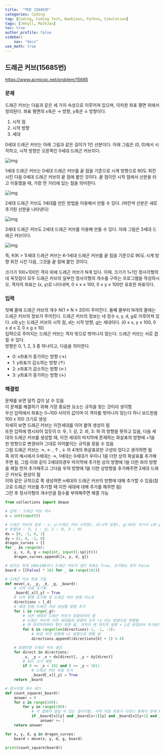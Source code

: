 ```yaml
---
title:  "백준 15685번"
categories: Coding
tag: [Coding, Coding Test, Baekjoon, Python, Simulation]
tags: [Jekyll, MathJax]
toc: true
author_profile: false
sidebar:
    nav: "docs"
use_math: true
---
```


## 드래곤 커브(15685번)

<https://www.acmicpc.net/problem/15685>

### 문제

드래곤 커브는 다음과 같은 세 가지 속성으로 이루어져 있으며, 이차원 좌표 평면 위에서 정의된다. 좌표 평면의 x축은 → 방향, y축은 ↓ 방향이다.

1. 시작 점
2. 시작 방향
3. 세대

0세대 드래곤 커브는 아래 그림과 같은 길이가 1인 선분이다. 아래 그림은 (0, 0)에서 시작하고, 시작 방향은 오른쪽인 0세대 드래곤 커브이다.

![img](http://onlinejudgeimages.s3-ap-northeast-1.amazonaws.com/problem/15685/1.png)

1세대 드래곤 커브는 0세대 드래곤 커브를 끝 점을 기준으로 시계 방향으로 90도 회전시킨 다음 0세대 드래곤 커브의 끝 점에 붙인 것이다. 끝 점이란 시작 점에서 선분을 타고 이동했을 때, 가장 먼 거리에 있는 점을 의미한다.

![img](https://onlinejudgeimages.s3-ap-northeast-1.amazonaws.com/problem/15685/2.png)

2세대 드래곤 커브도 1세대를 만든 방법을 이용해서 만들 수 있다. (파란색 선분은 새로 추가된 선분을 나타낸다)

![img](https://onlinejudgeimages.s3-ap-northeast-1.amazonaws.com/problem/15685/3.png)

3세대 드래곤 커브도 2세대 드래곤 커브를 이용해 만들 수 있다. 아래 그림은 3세대 드래곤 커브이다.

![img](https://onlinejudgeimages.s3-ap-northeast-1.amazonaws.com/problem/15685/4.png)

즉, K(K > 1)세대 드래곤 커브는 K-1세대 드래곤 커브를 끝 점을 기준으로 90도 시계 방향 회전 시킨 다음, 그것을 끝 점에 붙인 것이다.

크기가 100×100인 격자 위에 드래곤 커브가 N개 있다. 이때, 크기가 1×1인 정사각형의 네 꼭짓점이 모두 드래곤 커브의 일부인 정사각형의 개수를 구하는 프로그램을 작성하시오. 격자의 좌표는 (x, y)로 나타내며, 0 ≤ x ≤ 100, 0 ≤ y ≤ 100만 유효한 좌표이다.

### 입력

첫째 줄에 드래곤 커브의 개수 N(1 ≤ N ≤ 20)이 주어진다. 둘째 줄부터 N개의 줄에는 드래곤 커브의 정보가 주어진다. 드래곤 커브의 정보는 네 정수 x, y, d, g로 이루어져 있다. x와 y는 드래곤 커브의 시작 점, d는 시작 방향, g는 세대이다. (0 ≤ x, y ≤ 100, 0 ≤ d ≤ 3, 0 ≤ g ≤ 10)   
입력으로 주어지는 드래곤 커브는 격자 밖으로 벗어나지 않는다. 드래곤 커브는 서로 겹칠 수 있다.   
방향은 0, 1, 2, 3 중 하나이고, 다음을 의미한다.

- 0: x좌표가 증가하는 방향 (→)
- 1: y좌표가 감소하는 방향 (↑)
- 2: x좌표가 감소하는 방향 (←)
- 3: y좌표가 증가하는 방향 (↓)

### 해결법

문제를 보면 덜컥 겁이 날 수 있음   
이 문제를 해결하기 위해 가장 중요한 요소는 규칙을 찾는 것이라 생각함   
우선 입력에서 좌표는 0~100 사이의 값이며 이 격자를 벗어나지 않는다 하니 보드판을 100 x 100 크기로 생성   
자세히 보면 드래곤 커브는 이전세대를 이어 붙여 생성이 됨   
또한 입력에 명시되어 있듯이 0: 우, 1: 상, 2: 좌, 3: 하 의 방향을 뜻하고 있음, 다음 세대의 드래곤 커브를 생성할 때, 이전 세대의 마지막에 존재하는 화살표의 방향에 +1을 한 방향으로 변경되어 그대로 이어붙이는 규칙을 찾을 수 있음   
그럼 드래곤 커브는 &rarr;, &larr; , &uarr; , &darr; 의 4개의 화살표로만 구성되 었다고 생각하면 됨   
즉 위의 예시에서 0세대는 &rarr;, 1세대는 0세대가 우이니 1을 더한 상의 화살표를 추가해주면 됨, 그럼 이와 같이 2세대의경우 마지막에 추가된 상의 방향에 1을 더한 좌의 방향을 제일 먼저 추가해주고 그다음 우의 방향에 1을 더한 상방향을 추가해주면 2세대 드래곤 커브도 완성이 됨   
이와 같은 규칙으로 쭉 생성하면 n세대의 드래곤 커브의 방향에 대해 추가할 수 있음(참고로 드래곤 커브를 추가할 때 이전 세대에 대해 추가를 해주면 됨)   
그런 후 정사각형의 개수만큼 점수를 부여해주면 해결 가능


```python
from collections import deque

# 입력 : 드래곤 커브 개수
n = int(input())

# 드래곤 커브의 정보 : x, y(드래곤 커브 시작점), d(시작 방향), g(세대) 여기서 x와 y의 좌표가 반대임
# 방향(0 : 우, 1 : 상, 2 : 좌, 3 : 하)
dx = [0, -1, 0, 1]
dy = [1, 0, -1, 0]
dragon_curves = []
for _ in range(n):
    y, x, d, g = map(int, input().split())
    dragon_curves.append([x, y, d, g])

# 보드는 최대 100x100이니 드래곤 커브가 생긴 좌표는 True, 초기화는 모두 False
board = [[False] * 101 for _ in range(101)]

# 드래곤 커브 좌표 기입
def move(_x, _y, _d, _g, _board):
    # 시작 지점 초기화
    _board[_x][_y] = True
    # 시작 방향 초기화 및 드래곤 커브 방향 리스트
    directions = [_d]
    # 세대 만큼 드래곤 커브 생성할 방향 추가
    for i in range(_g):
        # 이전 세대의 드래곤 커브가 포함되어야 함
        # 드래곤 커브의 이전 세대들의 방향이 모두 +1 되는 방향으로 변형됨
        # 맨 마지막꺼부터 확인 하면 됨, 규칙이 맨 마지막 방향 + 1로 변경되어 추가된다는 규칙이 존재
        for k in range(len(directions)-1, -1, -1):
            # 바로 이전 방향에 +1 방향으로 변형 됨
            directions.append((directions[k] + 1) % 4)

    # 방향만큼 드래곤 커브 생성
    for direct in directions:
        _x, _y = _x + dx[direct], _y + dy[direct]
        # 보드 크기 제한
        if 0 <= _x < 101 and 0 <= _y < 101:
            # 드래곤 커브 좌표 추가
            _board[_x][_y] = True
    return _board

# 정사각형 개수 세기
def count_square(_board):
    answer = 0
    for x in range(100):
        for y in range(100):
            # 각 점에서 생길 수 있는 정사각형, 시작 지점 좌표가 다르니 중복이 존재 X
            if _board[x][y] and _board[x+1][y] and _board[x][y+1] and _board[x+1][y+1]:
                answer += 1
    return answer

for x, y, d, g in dragon_curves:
    board = move(x, y, d, g, board)

print(count_square(board))
```


